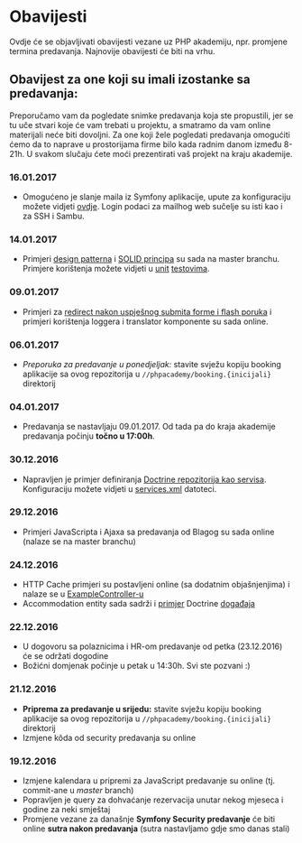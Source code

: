 Obavijesti
==========

Ovdje će se objavljivati obavijesti vezane uz PHP akademiju, npr. promjene termina predavanja. Najnovije obavijesti će biti na vrhu.

## Obavijest za one koji su imali izostanke sa predavanja: 

Preporučamo vam da pogledate snimke predavanja koja ste propustili, jer se tu uče stvari koje će vam trebati u projektu, a smatramo da vam online materijali neće biti dovoljni. Za one koji žele pogledati predavanja omogućiti ćemo da to naprave u prostorijama firme bilo kada radnim danom između 8-21h. U svakom slučaju ćete moći prezentirati vaš projekt na kraju akademije.

### 16.01.2017 

* Omogućeno je slanje maila iz Symfony aplikacije, upute za konfiguraciju možete vidjeti [ovdje](/ENVIRONMENT-SETUP.md#konfiguracija-i-korištenje-mail-servera-u-symfony-ju). Login podaci za mailhog web sučelje su isti kao i za SSH i Sambu.

### 14.01.2017

* Primjeri [design patterna](example/src/DesignPattern) i [SOLID principa](example/src/SolidPrinciples) su sada na master branchu. Primjere korištenja možete vidjeti u [unit](example/test/DesignPattern) [testovima](example/test/SolidPrinciples).

### 09.01.2017

* Primjeri za [redirect nakon uspješnog submita forme i flash poruka](https://github.com/adriatichr/php-academy/commit/eff96916f5e3c57b997202abdd8180f48c41025f) i primjeri korištenja loggera i translator komponente su sada online.

### 06.01.2017

* *Preporuka za predavanje u ponedjeljak:* stavite svježu kopiju booking aplikacije sa ovog repozitorija u ```//phpacademy/booking.{inicijali}``` direktorij

### 04.01.2017 

* Predavanja se nastavljaju 09.01.2017. Od tada pa do kraja akademije predavanja počinju **točno u 17:00h**.

### 30.12.2016 

* Napravljen je primjer definiranja [Doctrine repozitorija kao servisa](https://github.com/adriatichr/php-academy/commit/1ac013a00b516bb6016575a9ecb20e3a3c2c78ac). Konfiguraciju možete vidjeti u [services.xml](https://github.com/adriatichr/php-academy/commit/1ac013a00b516bb6016575a9ecb20e3a3c2c78ac#diff-ba87dd91ea6711fefbc06152a8cdd3e6R40) datoteci.

### 29.12.2016 

* Primjeri JavaScripta i Ajaxa sa predavanja od Blagog su sada online (nalaze se na master branchu)

### 24.12.2016

* HTTP Cache primjeri su postavljeni online (sa dodatnim objašnjenjima) i nalaze se u [ExampleController-u](booking/src/AppBundle/Controller/ExampleController.php#L115)
* Accommodation entity sada sadrži i [primjer](https://github.com/adriatichr/php-academy/commit/c802d730be720dfc54691090b9ee57f2359fc37a) Doctrine [događaja](http://docs.doctrine-project.org/projects/doctrine-orm/en/latest/reference/events.html)

### 22.12.2016

* U dogovoru sa polaznicima i HR-om predavanje od petka (23.12.2016) će se održati dogodine
* Božićni domjenak počinje u petak u 14:30h. Svi ste pozvani :)

### 21.12.2016

* **Priprema za predavanje u srijedu:** stavite svježu kopiju booking aplikacije sa ovog repozitorija u ```//phpacademy/booking.{inicijali}``` direktorij
* Izmjene kôda od security predavanja su online

### 19.12.2016

* Izmjene kalendara u pripremi za JavaScript predavanje su online (tj. commit-ane u *master* branch)
* Popravljen je query za dohvaćanje rezervacija unutar nekog mjeseca i godine za neki smještaj
* Promjene vezane za današnje **Symfony Security predavanje** će biti online **sutra nakon predavanja** (sutra nastavljamo gdje smo danas stali)
